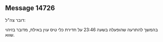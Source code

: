 ## Message 14726

דובר צה"ל:

בהמשך להתרעה שהופעלה בשעה 23:46 על חדירת כלי טיס עוין באילת, מדובר בזיהוי שווא.

